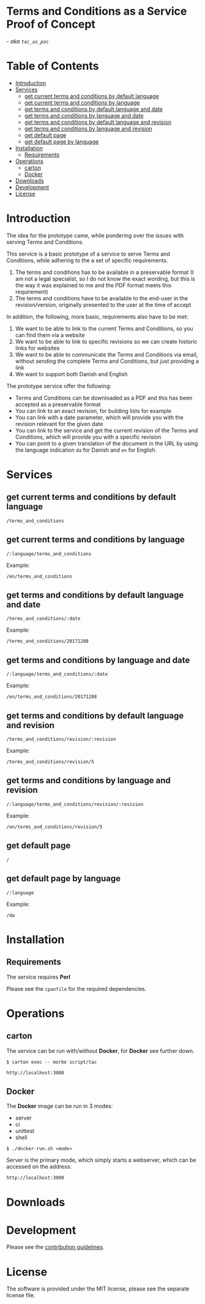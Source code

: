 # Terms and Conditions as a Service Proof of Concept
_- aka `tac_as_poc`_

# Table of Contents

<!-- MarkdownTOC -->

- [Introduction](#introduction)
- [Services](#services)
	- [get current terms and conditions by default language](#get-current-terms-and-conditions-by-default-language)
	- [get current terms and conditions by language](#get-current-terms-and-conditions-by-language)
	- [get terms and conditions by default language and date](#get-terms-and-conditions-by-default-language-and-date)
	- [get terms and conditions by language and date](#get-terms-and-conditions-by-language-and-date)
	- [get terms and conditions by default language and revision](#get-terms-and-conditions-by-default-language-and-revision)
	- [get terms and conditions by language and revision](#get-terms-and-conditions-by-language-and-revision)
	- [get default page](#get-default-page)
	- [get default page by language](#get-default-page-by-language)
- [Installation](#installation)
	- [Requirements](#requirements)
- [Operations](#operations)
	- [carton](#carton)
	- [Docker](#docker)
- [Downloads](#downloads)
- [Development](#development)
- [License](#license)

<!-- /MarkdownTOC -->

<a name="introduction"></a>
# Introduction

The idea for the prototype came, while pondering over the issues with serving Terms and Conditions.

This service is a basic prototype of a service to serve Terms and Conditions, while adhering to the a set of specific requirements.

1. The terms and conditions has to be available in a preservable format (I am not a legal specialist, so I do not know the exact wording, but this is the way it was explained to me and the PDF format meets this requirement)
2. The terms and conditions have to be available to the end-user in the revision/version, originally presented to the user at the time of accept

In addition, the following, more basic, requirements also have to be met:

1. We want to be able to link to the current Terms and Conditions, so you can find them via a website
2. We want to be able to link to specific revisions so we can create historic links for websites
3. We want to be able to communicate the Terms and Conditions via email, without sending the complete Terms and Conditions, but just providing a link
4. We want to support both Danish and English

The prototype service offer the following:

- Terms and Conditions can be downloaded as a PDF and this has been accepted as a preservable format
- You can link to an exact revision, for building lists for example
- You can link with a date parameter, which will provide you with the revision relevant for the given date
- You can link to the service and get the current revision of the Terms and Conditions, which will provide you with a specific revision
- You can point to a given translation of the document in the URL by using the language indication `da` for Danish and  `en` for English.

<a name="services"></a>
# Services

<a name="get-current-terms-and-conditions-by-default-language"></a>
## get current terms and conditions by default language

    /terms_and_conditions

<a name="get-current-terms-and-conditions-by-language"></a>
## get current terms and conditions by language

    /:language/terms_and_conditions

Example:

    /en/terms_and_conditions

<a name="get-terms-and-conditions-by-default-language-and-date"></a>
## get terms and conditions by default language and date

    /terms_and_conditions/:date

Example:

    /terms_and_conditions/20171208

<a name="get-terms-and-conditions-by-language-and-date"></a>
## get terms and conditions by language and date

    /:language/terms_and_conditions/:date

Example:

    /en/terms_and_conditions/20171208

<a name="get-terms-and-conditions-by-default-language-and-revision"></a>
## get terms and conditions by default language and revision

    /terms_and_conditions/revision/:revision

Example:

    /terms_and_conditions/revision/5

<a name="get-terms-and-conditions-by-language-and-revision"></a>
## get terms and conditions by language and revision

    /:language/terms_and_conditions/revision/:revision

Example:

    /en/terms_and_conditions/revision/5

<a name="get-default-page"></a>
## get default page

    /

<a name="get-default-page-by-language"></a>
## get default page by language

    /:language

Example:

    /da

<a name="installation"></a>
# Installation

<a name="requirements"></a>
## Requirements

The service requires **Perl**

Please see the `cpanfile` for the required dependencies.

<a name="operations"></a>
# Operations

<a name="carton"></a>
## carton

The service can be run with/without **Docker**, for **Docker** see further down.

```shell
$ carton exec -- morbo script/tac
```

```
http://localhost:3000
```

<a name="docker"></a>
## Docker

The **Docker** image can be run in 3 modes:

- server
- ci
- unittest
- shell

```shell
$ ./docker-run.sh «mode»
```

Server is the primary mode, which simply starts a webserver, which can be accessed on the address:

```
http://localhost:3000
```

<a name="downloads"></a>
# Downloads

<a name="development"></a>
# Development

Please see the [contribution guidelines](CONTRIBUTING.md).

<a name="license"></a>
# License 

The software is provided under the MIT license, please see the separate license file.
